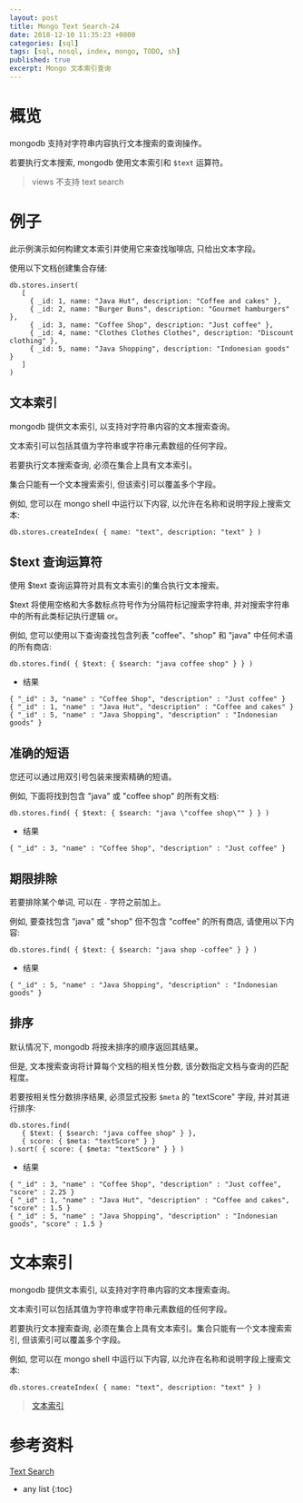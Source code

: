 ```yaml
---
layout: post
title: Mongo Text Search-24
date: 2018-12-10 11:35:23 +0800
categories: [sql]
tags: [sql, nosql, index, mongo, TODO, sh]
published: true
excerpt: Mongo 文本索引查询
---
```


# 概览

mongodb 支持对字符串内容执行文本搜索的查询操作。

若要执行文本搜索, mongodb 使用文本索引和 `$text` 运算符。

> views 不支持 text search

# 例子

此示例演示如何构建文本索引并使用它来查找咖啡店, 只给出文本字段。

使用以下文档创建集合存储:

```
db.stores.insert(
   [
     { _id: 1, name: "Java Hut", description: "Coffee and cakes" },
     { _id: 2, name: "Burger Buns", description: "Gourmet hamburgers" },
     { _id: 3, name: "Coffee Shop", description: "Just coffee" },
     { _id: 4, name: "Clothes Clothes Clothes", description: "Discount clothing" },
     { _id: 5, name: "Java Shopping", description: "Indonesian goods" }
   ]
)
```

## 文本索引

mongodb 提供文本索引, 以支持对字符串内容的文本搜索查询。

文本索引可以包括其值为字符串或字符串元素数组的任何字段。

若要执行文本搜索查询, 必须在集合上具有文本索引。

集合只能有一个文本搜索索引, 但该索引可以覆盖多个字段。

例如, 您可以在 mongo shell 中运行以下内容, 以允许在名称和说明字段上搜索文本:

```
db.stores.createIndex( { name: "text", description: "text" } )
```

## $text 查询运算符

使用 $text 查询运算符对具有文本索引的集合执行文本搜索。

$text 将使用空格和大多数标点符号作为分隔符标记搜索字符串, 并对搜索字符串中的所有此类标记执行逻辑 or。

例如, 您可以使用以下查询查找包含列表 "coffee"、"shop" 和 "java" 中任何术语的所有商店:

```
db.stores.find( { $text: { $search: "java coffee shop" } } )
```

- 结果

```
{ "_id" : 3, "name" : "Coffee Shop", "description" : "Just coffee" }
{ "_id" : 1, "name" : "Java Hut", "description" : "Coffee and cakes" }
{ "_id" : 5, "name" : "Java Shopping", "description" : "Indonesian goods" }
```

## 准确的短语

您还可以通过用双引号包装来搜索精确的短语。

例如, 下面将找到包含 "java" 或 "coffee shop" 的所有文档:

```
db.stores.find( { $text: { $search: "java \"coffee shop\"" } } )
```

- 结果

```
{ "_id" : 3, "name" : "Coffee Shop", "description" : "Just coffee" }
```

## 期限排除

若要排除某个单词, 可以在 `-` 字符之前加上。

例如, 要查找包含 "java" 或 "shop" 但不包含 "coffee" 的所有商店, 请使用以下内容:

```
db.stores.find( { $text: { $search: "java shop -coffee" } } )
```

- 结果

```
{ "_id" : 5, "name" : "Java Shopping", "description" : "Indonesian goods" }
```

## 排序

默认情况下, mongodb 将按未排序的顺序返回其结果。

但是, 文本搜索查询将计算每个文档的相关性分数, 该分数指定文档与查询的匹配程度。

若要按相关性分数排序结果, 必须显式投影 `$meta` 的 "textScore" 字段, 并对其进行排序:

```
db.stores.find(
   { $text: { $search: "java coffee shop" } },
   { score: { $meta: "textScore" } }
).sort( { score: { $meta: "textScore" } } )
```

- 结果

```
{ "_id" : 3, "name" : "Coffee Shop", "description" : "Just coffee", "score" : 2.25 }
{ "_id" : 1, "name" : "Java Hut", "description" : "Coffee and cakes", "score" : 1.5 }
{ "_id" : 5, "name" : "Java Shopping", "description" : "Indonesian goods", "score" : 1.5 }
```

# 文本索引

mongodb 提供文本索引, 以支持对字符串内容的文本搜索查询。

文本索引可以包括其值为字符串或字符串元素数组的任何字段。

若要执行文本搜索查询, 必须在集合上具有文本索引。集合只能有一个文本搜索索引, 但该索引可以覆盖多个字段。

例如, 您可以在 mongo shell 中运行以下内容, 以允许在名称和说明字段上搜索文本:

```
db.stores.createIndex( { name: "text", description: "text" } )
```

> [文本索引](https://docs.mongodb.com/manual/core/index-text/)


# 参考资料

[Text Search](https://docs.mongodb.com/manual/text-search/)

* any list
{:toc}